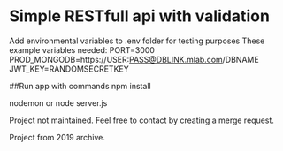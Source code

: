 # Simple RESTfull api with validation

Add environmental variables to .env folder for testing purposes
These example variables needed:
PORT=3000
PROD_MONGODB=https://USER:PASS@DBLINK.mlab.com/DBNAME
JWT_KEY=RANDOMSECRETKEY

##Run app with commands
npm install

nodemon
or
node server.js

Project not maintained. Feel free to contact by creating a merge request.

Project from 2019 archive.
